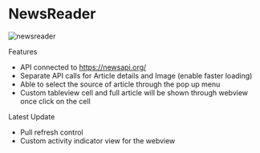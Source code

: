 # NewsReader

![newsreader](https://user-images.githubusercontent.com/17714591/31447190-ac3fda6e-aea1-11e7-8228-86e6d36060ae.png)

Features
- API connected to https://newsapi.org/
- Separate API calls for Article details and Image (enable faster loading)
- Able to select the source of article through the pop up menu
- Custom tableview cell and full article will be shown through webview once click on the cell

Latest Update
- Pull refresh control
- Custom activity indicator view for the webview
